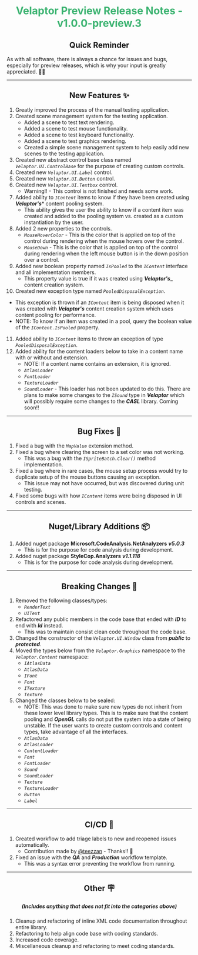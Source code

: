 <h1 align="center" style='color:mediumseagreen;font-weight:bold'>
   Velaptor Preview Release Notes - v1.0.0-preview.3
</h1>

<h2 align="center" style='font-weight:bold'>Quick Reminder</h2>

<div algn="center">

As with all software, there is always a chance for issues and bugs, especially for preview releases, which is why your input is greatly appreciated. 🙏🏼
</div>

---

<h2 style="font-weight:bold" align="center">New Features ✨</h2>

1. Greatly improved the process of the manual testing application.
2. Created scene management system for the testing application.
   - Added a scene to test text rendering.
   - Added a scene to test mouse functionality.
   - Added a scene to test keyboard functionality.
   - Added a scene to test graphics rendering.
   - Created a simple scene management system to help easily add new scenes to the testing application.
3. Created new abstract control base class named _`Velaptor.UI.ControlBase`_ for the purpose of creating custom controls.
4. Created new _`Velaptor.UI.Label`_ control.
5. Created new _`Velaptor.UI.Button`_ control.
6. Created new _`Velaptor.UI.Textbox`_ control.
   - Warning!! - This control is not finished and needs some work.
7. Added ability to _`IContent`_ items to know if they have been created using **_Velaptor's_*** content pooling system.
   - This ability gives the user the ability to know if a content item was created and added to the pooling system vs. created as a custom instantiation by the user.
8. Added 2 new properties to the controls.
   - _`MouseHoverColor`_ - This is the color that is applied on top of the control during rendering when the mouse hovers over the control.
   - _`MouseDown`_ - This is the color that is applied on top of the control during rendering when the left mouse button is in the down position over a control.
9.  Added new boolean property named _`IsPooled`_ to the _`IContent`_ interface and all implementation members.
    - This property value is true if it was created using **_Velaptor's__** content creation system.
10. Created new exception type named _`PooledDisposalException`_.
   - This exception is thrown if an _`IContent`_ item is being disposed when it was created with **_Velaptor's_** content creation system which uses content pooling for performance.
   - NOTE: To know if an item was created in a pool, query the boolean value of the _`IContent.IsPooled`_ property.
11. Added ability to _`IContent`_ items to throw an exception of type _`PooledDisposalException`_.
12. Added ability for the content loaders below to take in a content name with or without and extension.
    - NOTE: If a content name contains an extension, it is ignored.
    - _`AtlasLoader`_
    - _`FontLoader`_
    - _`TextureLoader`_
    - _`SoundLoader`_ - This loader has not been updated to do this.  There are plans to make some changes to the _`ISound`_ type in **_Velaptor_** which will possibly require some changes to the **_CASL_** library.  Coming soon!!

---

<h2 style="font-weight:bold" align="center">Bug Fixes 🐛</h2>

1. Fixed a bug with the _`MapValue`_ extension method.
2. Fixed a bug where clearing the screen to a set color was not working.
   - This was a bug with the _`ISpriteBatch.Clear()`_ method implementation.
3. Fixed a bug where in rare cases, the mouse setup process would try to duplicate setup of the mouse buttons causing an exception.
   - This issue may not have occurred, but was discovered during unit testing.
4. Fixed some bugs with how _`IContent`_ items were being disposed in UI controls and scenes.

---

<h2 style="font-weight:bold" align="center">Nuget/Library Additions 📦</h2>

1. Added nuget package **Microsoft.CodeAnalysis.NetAnalyzers** **_v5.0.3_**
   - This is for the purpose for code analysis during development.
2. Added nuget package **StyleCop.Analyzers** **_v1.1.118_**
   - This is for the purpose for code analysis during development.

---

<h2 style="font-weight:bold" align="center">Breaking Changes 🧨</h2>

1. Removed the following classes/types:
   - _`RenderText`_
   - _`UIText`_
2. Refactored any public members in the code base that ended with **_ID_** to end with **_Id_** instead.
   - This was to maintain consist clean code throughout the code base.
3. Changed the constructor of the _`Velaptor.UI.Window`_ class from **_public_** to **_protected_**.
4. Moved the types below from the _`Velaptor.Graphics`_ namespace to the _`Velaptor.Content`_ namespace:
   - _`IAtlasData`_
   - _`AtlasData`_
   - _`IFont`_
   - _`Font`_
   - _`ITexture`_
   - _`Texture`_
5. Changed the classes below to be sealed:
   - NOTE: This was done to make sure new types do not inherit from these lower level library types.  This is to make sure that the content pooling and **_OpenGL_** calls do not put the system into a state of being unstable.  If the user wants to create custom controls and content types, take advantage of all the interfaces. 
   - _`AtlasData`_
   - _`AtlasLoader`_
   - _`ContentLoader`_
   - _`Font`_
   - _`FontLoader`_
   - _`Sound`_
   - _`SoundLoader`_
   - _`Texture`_
   - _`TextureLoader`_
   - _`Button`_
   - _`Label`_

---

<h2 style="font-weight:bold" align="center">CI/CD 🚀</h2>

1. Created workflow to add triage labels to new and reopened issues automatically.
   - Contribution made by [@teezzan](https://github.com/teezzan) - Thanks!! 🙏
2. Fixed an issue with the **_QA_** and **_Production_** workflow template.
   - This was a syntax error preventing the workflow from running.

---

<h2 style="font-weight:bold" align="center">Other 🪧</h2>
<h5 align="center">(Includes anything that does not fit into the categories above)</h5>

1. Cleanup and refactoring of inline XML code documentation throughout entire library.
2. Refactoring to help align code base with coding standards.
3. Increased code coverage.
4. Miscellaneous cleanup and refactoring to meet coding standards.
